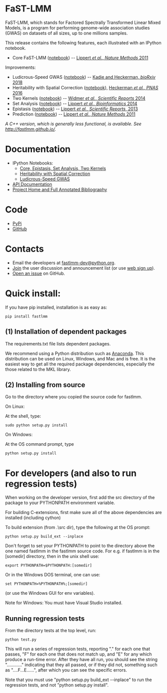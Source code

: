 FaST-LMM
=================================

FaST-LMM, which stands for Factored Spectrally Transformed Linear Mixed Models, is a program for performing 
genome-wide association studies (GWAS) on datasets of all sizes, up to one millions samples.

This release contains the following features, each illustrated with an IPython notebook.

* Core FaST-LMM ([notebook](https://nbviewer.jupyter.org/github/fastlmm/FaST-LMM/blob/master/doc/ipynb/FaST-LMM.ipynb)) -- [Lippert *et al.*, *Nature Methods* 2011](http://www.nature.com/nmeth/journal/v8/n10/abs/nmeth.1681.html)

Improvements:

* Ludicrous-Speed GWAS ([notebook](https://nbviewer.jupyter.org/github/fastlmm/FaST-LMM/blob/master/doc/ipynb/SingleSnpScale.ipynb)) -- [Kadie and Heckerman, *bioRxiv* 2018](https://www.biorxiv.org/content/10.1101/154682v2)
* Heritability with Spatial Correction ([notebook](https://nbviewer.jupyter.org/github/fastlmm/FaST-LMM/blob/master/doc/ipynb/heritability_si.ipynb)), [Heckerman *et al.*, *PNAS* 2016](http://www.pnas.org/content/113/27/7377.abstract)
* Two Kernels ([notebook](https://nbviewer.jupyter.org/github/fastlmm/FaST-LMM/blob/master/doc/ipynb/FaST-LMM.ipynb)) -- [Widmer *et al.*, *Scientific Reports* 2014](http://www.nature.com/srep/2014/141112/srep06874/full/srep06874.html)
* Set Analysis ([notebook](https://nbviewer.jupyter.org/github/fastlmm/FaST-LMM/blob/master/doc/ipynb/FaST-LMM.ipynb)) -- [Lippert *et al.*, *Bioinformatics* 2014](http://bioinformatics.oxfordjournals.org/content/early/2014/09/07/bioinformatics.btu504)
* Epistasis ([notebook](https://nbviewer.jupyter.org/github/fastlmm/FaST-LMM/blob/master/doc/ipynb/FaST-LMM.ipynb)) -- [Lippert *et al.*, *Scientific Reports,* 2013](http://www.nature.com/srep/2013/130122/srep01099/full/srep01099.html)
* Prediction ([notebook](https://nbviewer.jupyter.org/github/fastlmm/FaST-LMM/blob/master/doc/ipynb/FaST-LMM.ipynb)) -- [Lippert *et al.*, *Nature Methods* 2011](http://www.nature.com/nmeth/journal/v8/n10/abs/nmeth.1681.html)

*A C++ version, which is generally less functional, is available. See http://fastlmm.github.io/.*


Documentation
=================================

* IPython Notebooks:
	* [Core, Epistasis, Set Analysis, Two Kernels](https://nbviewer.jupyter.org/github/fastlmm/FaST-LMM/blob/master/doc/ipynb/FaST-LMM.ipynb)
	* [Heritability with Spatial Correction](https://nbviewer.jupyter.org/github/fastlmm/FaST-LMM/blob/master/doc/ipynb/heritability_si.ipynb)
	* [Ludicrous-Speed GWAS](https://nbviewer.jupyter.org/github/fastlmm/FaST-LMM/blob/master/doc/ipynb/SingleSnpScale.ipynb)
* [API Documentation](http://fastlmm.github.io/FaST-LMM/)
* [Project Home and Full Annotated Bibliography](https://fastlmm.github.io/)


Code
=================================
* [PyPi](https://pypi.org/project/fastlmm/)
* [GitHub](https://github.com/fastlmm/FaST-LMM)

Contacts
=================================

* Email the developers at fastlmm-dev@python.org.
* [Join](mailto:fastlmm-user-join@python.org?subject=Subscribe) the user discussion and announcement list (or use [web sign up](https://mail.python.org/mailman3/lists/fastlmm-user.python.org)).
* [Open an issue](https://github.com/fastlmm/FaST-LMM/issues) on GitHub.

Quick install:
=================================

If you have pip installed, installation is as easy as:

    pip install fastlmm

(1) Installation of dependent packages
-------------------------------------------

The requirements.txt file lists dependent packages.

We recommend using a Python distribution such as 
[Anaconda](https://www.anaconda.com/distribution/).
This distribution can be used on Linux, Windows, and Mac and is free.
It is the easiest way to get all the required package
dependencies, especially the those related to the
MKL library.


(2) Installing from source
-------------------------------------------

Go to the directory where you copied the source code for fastlmm.

On Linux:

At the shell, type: 

    sudo python setup.py install


On Windows:

At the OS command prompt, type 

    python setup.py install



For developers (and also to run regression tests)
=====================================================

When working on the developer version, first add the src directory of the package to your PYTHONPATH 
environment variable.

For building C-extensions, first make sure all of the above dependencies are installed (including cython)

To build extension (from .\src dir), type the following at the OS prompt:

    python setup.py build_ext --inplace


Don't forget to set your PYTHONPATH to point to the directory above the one named fastlmm in
the fastlmm source code. For e.g. if fastlmm is in the [somedir] directory, then
in the unix shell use:

    export PYTHONPATH=$PYTHONPATH:[somedir]

Or in the Windows DOS terminal,
one can use: 

    set PYTHONPATH=%PYTHONPATH%;[somedir]

(or use the Windows GUI for env variables).

Note for Windows: You must have Visual Studio installed.

Running regression tests
--------------------------------------

From the directory tests at the top level, run:

    python test.py

This will run a
series of regression tests, reporting "." for each one that passes, "F" for each
one that does not match up, and "E" for any which produce a run-time error. After
they have all run, you should see the string "............" indicating that they 
all passed, or if they did not, something such as "....F...E......", after which
you can see the specific errors.

Note that you must use "python setup.py build_ext --inplace" to run the 
regression tests, and not "python setup.py install".

